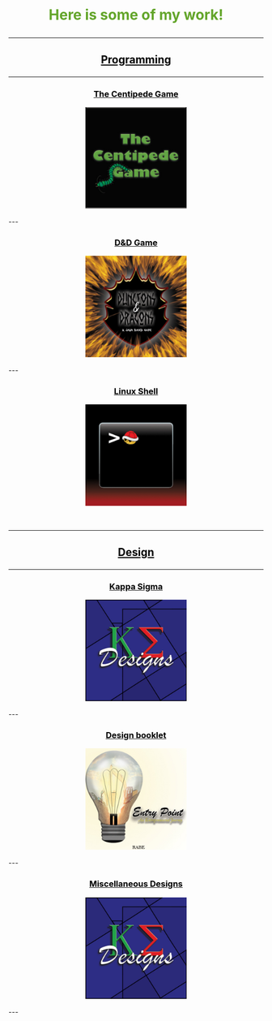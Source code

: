 <h1><p align="middle"><font color="#63a52a">Here is some of my work!</font></p></h1>
<hr size="5" color="black">
<h2><p align="middle"><font color="black"><u>Programming</u></font></p></h2>
<hr size="5" color="black">
<h3><p align="middle"><a href="https://github.com/ClarkRabe/Centipede-Game"><font color="black">The Centipede Game</font></a></p></h3>
<p align="middle"><img src="images/centipede.jpg?raw=true" height="200" width="200"/></p>
---
<h3><p align="middle"><a href="https://github.com/ClarkRabe/Dungeon-Game"><font color="black">D&D Game</font></a></p></h3>
<p align="middle"><img src="images/dndimg.jpg?raw=true" height="200" width="200"/></p>
---
<h3><p align="middle"><a href="https://github.com/ClarkRabe/Basic_Shell"><font color="black">Linux Shell</font></a></p></h3>
<p align="middle"><img src="images/shellimg.jpg?raw=true" height="200" width="200"/></p>
<br>
<hr size="5" color="black">
<h2><p align="middle"><font color="black"><u>Design</u></font></p></h2>
<hr size="5" color="black">
<h3><p align="middle"><a href="https://github.com/ClarkRabe/Fraternity_Designs"><font color="black">Kappa Sigma</font></a></p></h3>
<p align="middle"><img src="images/ke_cover.jpg?raw=true" height="200" width="200"/></p>
---
<h3><p align="middle"><a href="https://github.com/ClarkRabe/clarkrabe.github.io/blob/master/pdf/desn216_final-booklet_120919_v2_CR.pdf"><font color="black">Design booklet</font></a></p></h3>
<p align="middle"><img src="images/project_cover.jpg?raw=true" height="200" width="200"/></p>
---
<h3><p align="middle"><a href="https://github.com/ClarkRabe/Misc_Designs"><font color="black">Miscellaneous Designs</font></a></p></h3>
<p align="middle"><img src="images/ke_cover.jpg?raw=true" height="200" width="200"/></p>
---
